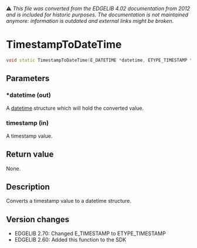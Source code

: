 :warning: _This file was converted from the EDGELIB 4.02 documentation from 2012 and is included for historic purposes. The documentation is not maintained anymore: information is outdated and external links might be broken._

# TimestampToDateTime


```c++
void static TimestampToDateTime(E_DATETIME *datetime, ETYPE_TIMESTAMP timestamp)
```

## Parameters
### *datetime (out)
A [datetime](ref_globalstructures.md) structure which will hold the converted value.

### timestamp (in)
A timestamp value.

## Return value
None.

## Description
Converts a timestamp value to a datetime structure.

## Version changes
- EDGELIB 2.70: Changed E_TIMESTAMP to ETYPE_TIMESTAMP 
- EDGELIB 2.60: Added this function to the SDK


